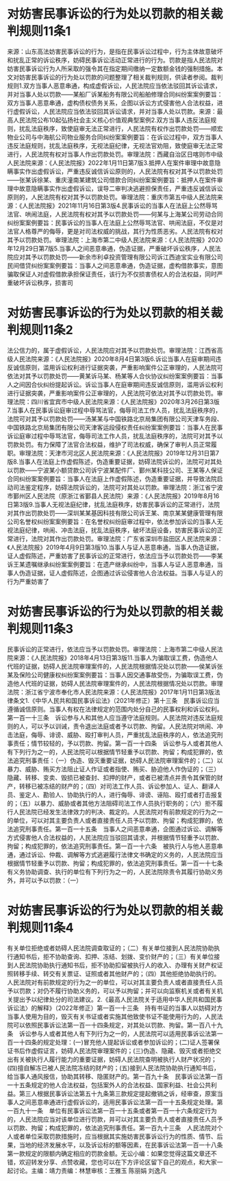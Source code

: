# 对妨害民事诉讼的行为处以罚款的相关裁判规则11条1

来源：山东高法妨害民事诉讼的行为，是指在民事诉讼过程中，行为主体故意破坏和扰乱正常的诉讼秩序，妨碍民事诉讼活动正常进行的行为。罚款是指人民法院对妨害民事诉讼行为人所采取的强令其在指定期间缴纳一定数额金钱的强制措施。本文对妨害民事诉讼的行为处以罚款的问题整理了相关裁判规则，供读者参阅。裁判规则1.双方当事人恶意串通，构成虚假诉讼，人民法院应当依法驳回其诉讼请求，并对当事人处以罚款——某船厂诉某船务有限公司船舶修理合同纠纷案案例要旨：双方当事人恶意串通，虚构债权债务关系，企图以诉讼方式侵害他人合法权益，进行虚假诉讼，人民法院应当依法驳回其诉讼请求，并对当事人处以罚款。来源：最高人民法院公布10起弘扬社会主义核心价值观典型案例2.双方当事人违反法庭规则，扰乱法庭秩序，致使庭审无法正常进行，人民法院有权作出罚款处罚——顺宏物业公司与中海航公司物业服务合同纠纷案案例要旨：在诉讼过程中，双方当事人违反法庭规则，扰乱法庭秩序，无视法庭纪律，无视法官劝阻，致使庭审无法正常进行，人民法院有权对当事人作出罚款处罚。审理法院：西藏自治区日喀则市中级人民法院来源：《人民法院报》2022年1月11日第7版3.抵押人在案件审理中故意隐瞒事实作出虚假诉讼，严重违反诚信诉讼原则的，人民法院有权对其予以罚款处罚——张某诉徐某、重庆潼南某建筑公司借款合同纠纷案案例要旨：抵押人在案件审理中故意隐瞒事实作出虚假诉讼，误导二审判决逃避担保责任，严重违反诚信诉讼原则的，人民法院有权对其予以罚款处罚。审理法院：重庆市第五中级人民法院来源：《人民法院报》2021年11月16日第3版4.民事诉讼的当事人在法庭上公然辱骂法官、哄闹法庭，人民法院有权对其予以罚款处罚——何某与上海某公司劳动合同纠纷案案例要旨：民事诉讼的当事人在法庭上公然辱骂法官、哄闹法庭，不仅是对法官人格尊严的侮辱，更是对司法权威的挑战，其行为性质恶劣。人民法院有权对其予以罚款处罚。审理法院：上海市第二中级人民法院来源：《人民法院报》2020年12月29日第7版5.当事人之间恶意串通，伪造证据，严重破坏诉讼秩序，人民法院应对其予以罚款处罚——新余市利卓投资管理有限公司诉江西迪宝实业有限公司民间借贷纠纷案案例要旨：当事人之间恶意串通，伪造证据，虚构借款事实，意图骗取保证人对虚假借款承担保证责任，该行为不仅损害债权人的合法权益，同时严重破坏诉讼秩序，损害司

# 对妨害民事诉讼的行为处以罚款的相关裁判规则11条2

法公信力的，属于虚假诉讼，人民法院应对其予以罚款处罚。审理法院：江西省高级人民法院来源：《人民法院报》2020年8月4日第3版6.诉讼当事人在庭审期间违反诚信原则，滥用诉讼权利进行证据突袭，严重影响案件公正审理的，人民法院可依法对其予以罚款处罚——黄某诉马某、杨某等人合伙协议纠纷案案例要旨：当事人之间因合伙纠纷提起诉讼。诉讼当事人在庭审期间违反诚信原则，滥用诉讼权利进行证据突袭，严重影响案件公正审理的，人民法院可依法对其予以罚款处罚。审理法院：四川省宜宾市中级人民法院来源：《人民法院报》2020年3月26日第3版7.当事人在民事诉讼庭审过程中辱骂法官，侮辱司法工作人员，扰乱法庭秩序的，法院可对其予以罚款处罚——汤某某与中国铁路北京局集团有限公司天津车务段、中国铁路北京局集团有限公司天津客运段侵权责任纠纷案案例要旨：当事人在民事诉讼庭审过程中辱骂法官，侮辱司法工作人员，扰乱法庭秩序的，法院可对其予以罚款处罚。有力保障了法官合法权益，维护了司法权威，确保了审判人员正常履职。审理法院：天津市河北区人民法院来源：《人民法院报》2019年12月31日第7版8.当事人在法庭上作虚假陈述，伪造重要证据，妨碍法院诉讼的，法院可对其处以罚款——宁波某小额贷款公司诉宁波某配件厂、鄞州某科技公司、王某等人保证合同纠纷案案例要旨：当事人在法庭上作虚假陈述，伪造重要证据，并导致法院启动司法鉴定程序，妨碍法院诉讼的，法院可对其处以罚款。审理法院：浙江省宁波市鄞州区人民法院（原浙江省鄞县人民法院）来源：《人民法院报》2019年8月16日第3版9.当事人无视法庭纪律，扰乱法庭秩序，妨害民事诉讼的正常进行，法院对其作出罚款处罚——深圳某某基因科技有限公司诉王某、南京某某健康管理有限公司名誉权纠纷案案例要旨：在名誉权纠纷庭审过程中，依法参加诉讼的当事人无视法庭纪律，哄闹、冲击法庭，扰乱法庭秩序，破坏法庭设备，妨害民事诉讼的正常进行，法院对其作出罚款处罚。审理法院：广东省深圳市盐田区人民法院来源：《人民法院报》2019年4月9日第3版10.当事人与证人恶意串通，当事人伪造证据，证人虚假陈述，严重妨害了民事诉讼的正常进行，依法应当予以罚款处罚——李某诉王某遗嘱继承纠纷案案例要旨：在遗产继承纠纷中，当事人与证人恶意串通，当事人伪造证据，证人虚假陈述，企图通过诉讼侵害他人合法权益。当事人与证人的行为严重妨害了

# 对妨害民事诉讼的行为处以罚款的相关裁判规则11条3

民事诉讼的正常进行，依法应当予以罚款处罚。审理法院：上海市第二中级人民法院来源：《人民法院报》2018年4月13日第3版11.当事人为骗取误工费，伪造他人代班的证据，妨碍人民法院审理案件的，人民法院根据情况处以罚款——侯某诉张某及保险公司健康权纠纷案案例要旨：当事人因交通事故受伤，为骗取误工费，伪造他人代班的证据，妨碍人民法院审理案件的，人民法院根据情况处以罚款。审理法院：浙江省宁波市奉化市人民法院来源：《人民法院报》2017年1月11日第3版法律条文1.《中华人民共和国民事诉讼法》（2021年修正）第十三条　民事诉讼应当遵循诚信原则。当事人有权在法律规定的范围内处分自己的民事权利和诉讼权利。第一百一十三条　诉讼参与人和其他人应当遵守法庭规则。人民法院对违反法庭规则的人，可以予以训诫，责令退出法庭或者予以罚款、拘留。人民法院对哄闹、冲击法庭，侮辱、诽谤、威胁、殴打审判人员，严重扰乱法庭秩序的人，依法追究刑事责任；情节较轻的，予以罚款、拘留。第一百一十四条　诉讼参与人或者其他人有下列行为之一的，人民法院可以根据情节轻重予以罚款、拘留；构成犯罪的，依法追究刑事责任：（一）伪造、毁灭重要证据，妨碍人民法院审理案件的；（二）以暴力、威胁、贿买方法阻止证人作证或者指使、贿买、胁迫他人作伪证的；（三）隐藏、转移、变卖、毁损已被查封、扣押的财产，或者已被清点并责令其保管的财产，转移已被冻结的财产的；（四）对司法工作人员、诉讼参加人、证人、翻译人员、鉴定人、勘验人、协助执行的人，进行侮辱、诽谤、诬陷、殴打或者打击报复的；（五）以暴力、威胁或者其他方法阻碍司法工作人员执行职务的；（六）拒不履行人民法院已经发生法律效力的判决、裁定的。人民法院对有前款规定的行为之一的单位，可以对其主要负责人或者直接责任人员予以罚款、拘留；构成犯罪的，依法追究刑事责任。第一百一十五条　当事人之间恶意串通，企图通过诉讼、调解等方式侵害他人合法权益的，人民法院应当驳回其请求，并根据情节轻重予以罚款、拘留；构成犯罪的，依法追究刑事责任。第一百一十六条　被执行人与他人恶意串通，通过诉讼、仲裁、调解等方式逃避履行法律文书确定的义务的，人民法院应当根据情节轻重予以罚款、拘留；构成犯罪的，依法追究刑事责任。第一百一十七条　有义务协助调查、执行的单位有下列行为之一的，人民法院除责令其履行协助义务外，并可以予以罚款：（一）

# 对妨害民事诉讼的行为处以罚款的相关裁判规则11条4

有关单位拒绝或者妨碍人民法院调查取证的；（二）有关单位接到人民法院协助执行通知书后，拒不协助查询、扣押、冻结、划拨、变价财产的；（三）有关单位接到人民法院协助执行通知书后，拒不协助扣留被执行人的收入、办理有关财产权证照转移手续、转交有关票证、证照或者其他财产的；（四）其他拒绝协助执行的。人民法院对有前款规定的行为之一的单位，可以对其主要负责人或者直接责任人员予以罚款；对仍不履行协助义务的，可以予以拘留；并可以向监察机关或者有关机关提出予以纪律处分的司法建议。2.《最高人民法院关于适用中华人民共和国民事诉讼法〉的解释》（2022年修正）第一百一十三条　持有书证的当事人以妨碍对方当事人使用为目的，毁灭有关书证或者实施其他致使书证不能使用行为的，人民法院可以依照民事诉讼法第一百一十四条规定，对其处以罚款、拘留。第一百八十九条　诉讼参与人或者其他人有下列行为之一的，人民法院可以适用民事诉讼法第一百一十四条的规定处理：(一)冒充他人提起诉讼或者参加诉讼的；(二)证人签署保证书后作虚假证言，妨碍人民法院审理案件的；(三)伪造、隐藏、毁灭或者拒绝交出有关被执行人履行能力的重要证据，妨碍人民法院查明被执行人财产状况的；(四)擅自解冻已被人民法院冻结的财产的；(五)接到人民法院协助执行通知书后，给当事人通风报信，协助其转移、隐匿财产的。第一百九十条　民事诉讼法第一百一十五条规定的他人合法权益，包括案外人的合法权益、国家利益、社会公共利益。第三人根据民事诉讼法第五十九条第三款规定提起撤销之诉，经审查，原案当事人之间恶意串通进行虚假诉讼的，适用民事诉讼法第一百一十五条规定处理。第一百九十一条　单位有民事诉讼法第一百一十五条或者第一百一十六条规定行为的，人民法院应当对该单位进行罚款，并可以对其主要负责人或者直接责任人员予以罚款、拘留；构成犯罪的，依法追究刑事责任。第一百九十三条　人民法院对个人或者单位采取罚款措施时，应当根据其实施妨害民事诉讼行为的性质、情节、后果，当地的经济发展水平，以及诉讼标的额等因素，在民事诉讼法第一百一十八条第一款规定的限额内确定相应的罚款金额。无讼小编：如果您觉得这篇文章还不错，欢迎转发分享、点赞收藏，您也可以在下方评论区留下自己的观点，和大家一起讨论。主编：靖力责编：林慧审核：王雅玉 陈丽娟 刘逸凡

